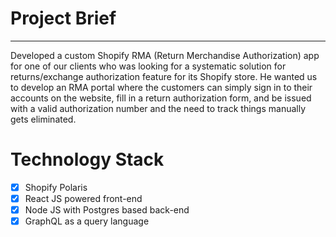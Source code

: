 
# Project Brief

----

Developed a custom Shopify RMA (Return Merchandise Authorization) app for one of our clients who was looking for a systematic solution for returns/exchange authorization feature for its Shopify store. He wanted us to develop an RMA portal where the customers can simply sign in to their accounts on the website, fill in a return authorization form, and be issued with a valid authorization number and the need to track things manually gets eliminated.

# Technology Stack

- [x] Shopify Polaris
- [x] React JS powered front-end
- [x] Node JS with Postgres based back-end
- [x] GraphQL as a query language
